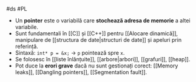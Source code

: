 #ds #PL 
- Un **pointer** este o variabilă care **stochează adresa de memorie** a altei variabile.
- Sunt fundamentali în [[C]] și [[C++]] pentru [[Alocare dinamică]], manipulare de [[structura de date|structuri de date]] și apeluri prin referință.
- Sintaxă: `int* p = &x;` → `p` pointează spre `x`.
- Se folosesc în [[liste înlănțuite]], [[arbore|arbori]], [[grafuri]], [[heap]].
- Pot duce la **erori grave** dacă nu sunt gestionați corect: [[Memory leaks]], [[Dangling pointers]], [[Segmentation fault]].

